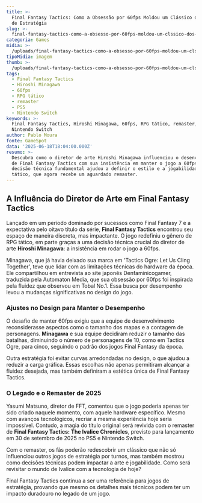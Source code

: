 ```yaml
---
title: >-
  Final Fantasy Tactics: Como a Obsessão por 60fps Moldou um Clássico dos Jogos
  de Estratégia
slug: >-
  final-fantasy-tactics-como-a-obsesso-por-60fps-moldou-um-clssico-dos-jogos-de-estratgia
categoria: Games
midia: >-
  /uploads/final-fantasy-tactics-como-a-obsesso-por-60fps-moldou-um-clssico-dos-jogos-de-estratgia-thumb.jpg
tipoMidia: imagem
thumb: >-
  /uploads/final-fantasy-tactics-como-a-obsesso-por-60fps-moldou-um-clssico-dos-jogos-de-estratgia-thumb.jpg
tags:
  - Final Fantasy Tactics
  - Hiroshi Minagawa
  - 60fps
  - RPG tático
  - remaster
  - PS5
  - Nintendo Switch
keywords: >-
  Final Fantasy Tactics, Hiroshi Minagawa, 60fps, RPG tático, remaster, PS5,
  Nintendo Switch
author: Pablo Moura
fonte: GameSpot
data: '2025-06-18T18:04:00.000Z'
resumo: >-
  Descubra como o diretor de arte Hiroshi Minagawa influenciou o desenvolvimento
  de Final Fantasy Tactics com sua insistência em manter o jogo a 60fps. Essa
  decisão técnica fundamental ajudou a definir o estilo e a jogabilidade do RPG
  tático, que agora recebe um aguardado remaster.
---
```


## A Influência do Diretor de Arte em Final Fantasy Tactics

Lançado em um período dominado por sucessos como Final Fantasy 7 e a expectativa pelo oitavo título da série, **Final Fantasy Tactics** encontrou seu espaço de maneira discreta, mas impactante. O jogo redefiniu o gênero de RPG tático, em parte graças a uma decisão técnica crucial do diretor de arte **Hiroshi Minagawa**: a insistência em rodar o jogo a 60fps.

Minagawa, que já havia deixado sua marca em 'Tactics Ogre: Let Us Cling Together', teve que lidar com as limitações técnicas do hardware da época. Ele compartilhou em entrevista ao site japonês Denfaminicogamer, traduzida pela Automaton Media, que sua obsessão por 60fps foi inspirada pela fluidez que observou em Tobal No.1. Essa busca por desempenho levou a mudanças significativas no design do jogo.

### Ajustes no Design para Manter o Desempenho

O desafio de manter 60fps exigiu que a equipe de desenvolvimento reconsiderasse aspectos como o tamanho dos mapas e a contagem de personagens. **Minagawa** e sua equipe decidiram reduzir o tamanho das batalhas, diminuindo o número de personagens de 10, como em Tactics Ogre, para cinco, seguindo o padrão dos jogos Final Fantasy da época.

Outra estratégia foi evitar curvas arredondadas no design, o que ajudou a reduzir a carga gráfica. Essas escolhas não apenas permitiram alcançar a fluidez desejada, mas também definiram a estética única de Final Fantasy Tactics.

### O Legado e o Remaster de 2025

Yasumi Matsuno, diretor de FFT, comentou que o jogo poderia apenas ter sido criado naquele momento, com aquele hardware específico. Mesmo com avanços tecnológicos, recriar a mesma experiência hoje seria impossível. Contudo, a magia do título original será revivida com o remaster de **Final Fantasy Tactics: The Ivalice Chronicles**, previsto para lançamento em 30 de setembro de 2025 no PS5 e Nintendo Switch.

Com o remaster, os fãs poderão redescobrir um clássico que não só influenciou outros jogos de estratégia por turnos, mas também mostrou como decisões técnicas podem impactar a arte e jogabilidade. Como será revisitar o mundo de Ivalice com a tecnologia de hoje?

Final Fantasy Tactics continua a ser uma referência para jogos de estratégia, provando que mesmo os detalhes mais técnicos podem ter um impacto duradouro no legado de um jogo.

